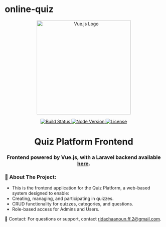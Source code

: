 # online-quiz

<p align="center"> <a href="https://vuejs.org/" target="_blank"> <img src="https://upload.wikimedia.org/wikipedia/commons/9/95/Vue.js_Logo_2.svg" width="300" alt="Vue.js Logo"> </a> </p> <p align="center"> <a href="https://github.com/ridachaanoun/quiz-backend/actions"> <img src="https://github.com/actions/toolkit/workflows/tests/badge.svg" alt="Build Status"> </a> <a href="https://nodejs.org/"> <img src="https://img.shields.io/badge/node-%3E%3D16.0.0-brightgreen" alt="Node Version"> </a> <a href="https://github.com/ridachaanoun/quiz-backend"> <img src="https://img.shields.io/github/license/ridachaanoun/quiz-backend" alt="License"> </a> </p> <h1 align="center">Quiz Platform Frontend</h1> <h3 align="center">Frontend powered by Vue.js, with a Laravel backend available <a href="https://github.com/ridachaanoun/quiz-backend">here</a>.</h3>

### 🚀 About The Project:
- This is the frontend application for the Quiz Platform, a web-based system designed to enable:
- Creating, managing, and participating in quizzes.
- CRUD functionality for quizzes, categories, and questions.
- Role-based access for Admins and Users.
 
📧 Contact:
For questions or support, contact ridachaanoun.ff.2@gmail.com.

 
